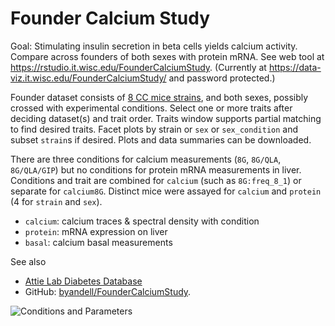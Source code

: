 # Founder Calcium Study

Goal: Stimulating insulin secretion in beta cells yields calcium activity. Compare across
founders of both sexes with protein mRNA. See web tool at
<https://rstudio.it.wisc.edu/FounderCalciumStudy>.
(Currently at <https://data-viz.it.wisc.edu/FounderCalciumStudy/>
and password protected.)

Founder dataset consists of [8 CC mice strains](https://www.jax.org/news-and-insights/2009/april/the-collaborative-cross-a-powerful-systems-genetics-tool), and both sexes, possibly crossed with experimental conditions. Select one or more traits after deciding dataset(s) and trait order. Traits window supports partial matching to find desired traits. Facet plots by strain or `sex` or `sex_condition` and subset `strain`s if desired. Plots and data summaries can be downloaded.

There are three conditions for calcium measurements (`8G`, `8G/QLA`, `8G/QLA/GIP`)
but no conditions for protein mRNA measurements in liver.
Conditions and trait are combined for `calcium` (such as `8G:freq_8_1`) or separate for `calcium8G`.
Distinct mice were assayed for `calcium` and `protein` (4 for `strain` and `sex`).

- `calcium`: calcium traces & spectral density with condition
- `protein`: mRNA expression on liver
- `basal`: calcium basal measurements

See also 

- [Attie Lab Diabetes Database](http://diabetes.wisc.edu/)
- GitHub: [byandell/FounderCalciumStudy](https://github.com/byandell/FounderCalciumStudy).

![](https://github.com/byandell/FounderCalciumStudy/blob/main/resource_figure.png?raw=true "Conditions and Parameters")
